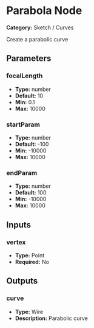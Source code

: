
# Parabola Node

**Category:** Sketch / Curves

Create a parabolic curve

## Parameters


### focalLength
- **Type:** number
- **Default:** 10
- **Min:** 0.1
- **Max:** 10000



### startParam
- **Type:** number
- **Default:** -100
- **Min:** -10000
- **Max:** 10000



### endParam
- **Type:** number
- **Default:** 100
- **Min:** -10000
- **Max:** 10000



## Inputs


### vertex
- **Type:** Point
- **Required:** No



## Outputs


### curve
- **Type:** Wire
- **Description:** Parabolic curve



